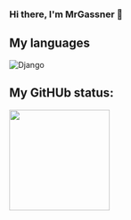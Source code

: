 ### Hi there, I'm MrGassner 🤘 


## My languages
![Django](https://img.shields.io/badge/django-%23092E20.svg?style=for-the-badge&logo=django&logoColor=white)







## My GitHUb status:

<img height="180em" src="https://github-readme-stats.vercel.app/api?username=MrGassner&show_icons=true&hide_border=true&&count_private=true&include_all_commits=true" />
